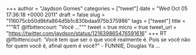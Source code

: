 
+++
author = "Jaydson Gomes"
categories = ["tweet"]
date = "Wed Oct 05 17:36:18 +0000 2011"
draft = false
slug = "116075cb50d9bfa864d5b1c830bdaa975b375986"
tags = ["tweet"]
title = """RT @lfbittencourt: "Você ..."""
tweet = true
micro = true
tweet_url = "https://twitter.com/jaydson/status/121639865476591616"
+++
RT @lfbittencourt: 'Você tem que ser o que você realmente é. Pois se você não for quem você é, afinal quem é você?" - FUNNIE, Douglas Ya ...
